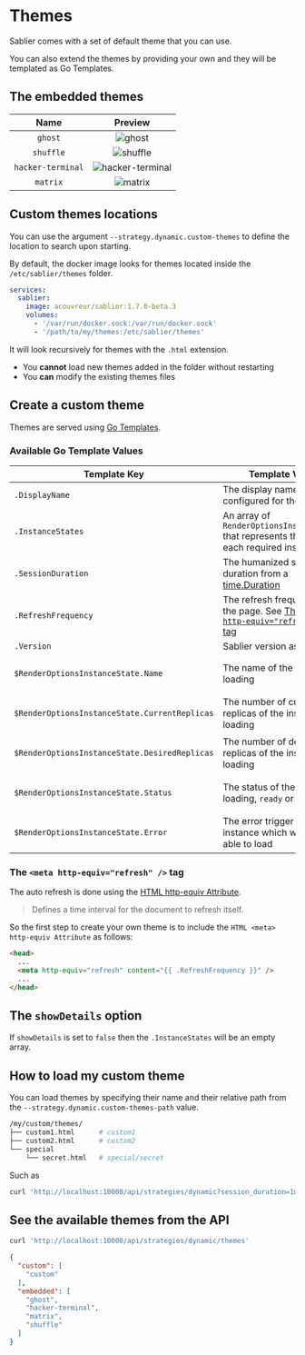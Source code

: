 # Themes

Sablier comes with a set of default theme that you can use.

You can also extend the themes by providing your own and they will be templated as Go Templates.

## The embedded themes


|       Name        |                                                  Preview                                                  |
| :---------------: | :-------------------------------------------------------------------------------------------------------: |
|      `ghost`      |           ![ghost](https://raw.githubusercontent.com/acouvreur/sablier/main/docs/img/ghost.png)           |
|     `shuffle`     |         ![shuffle](https://raw.githubusercontent.com/acouvreur/sablier/main/docs/img/shuffle.png)         |
| `hacker-terminal` | ![hacker-terminal](https://raw.githubusercontent.com/acouvreur/sablier/main/docs/img/hacker-terminal.png) |
|     `matrix`      |          ![matrix](https://raw.githubusercontent.com/acouvreur/sablier/main/docs/img/matrix.png)          |



## Custom themes locations

You can use the argument `--strategy.dynamic.custom-themes` to define the location to search upon starting.

By default, the docker image looks for themes located inside the `/etc/sablier/themes` folder.

```yaml
services:
  sablier:
    image: acouvreur/sablier:1.7.0-beta.3
    volumes:
      - '/var/run/docker.sock:/var/run/docker.sock'
      - '/path/to/my/themes:/etc/sablier/themes'
```

It will look recursively for themes with the `.html` extension.

- You **cannot** load new themes added in the folder without restarting
- You **can** modify the existing themes files

## Create a custom theme

Themes are served using [Go Templates](https://pkg.go.dev/text/template).

### Available Go Template Values

| Template Key                                  | Template Value                                                                                                      | Go Template Usage                                                                        |
| --------------------------------------------- | ------------------------------------------------------------------------------------------------------------------- | ---------------------------------------------------------------------------------------- |
| `.DisplayName`                                | The display name configured for the session                                                                         | `{{ .DisplayName }}`                                                                     |
| `.InstanceStates`                             | An array of `RenderOptionsInstanceState` that represents the state of each required instances                       | `{{- range $i, $instance := .InstanceStates }}{{ end -}}`                                |
| `.SessionDuration`                            | The humanized session duration from a [time.Duration](https://pkg.go.dev/time#Duration)                             | `{{ .SessionDuration }}`                                                                 |
| `.RefreshFrequency`                           | The refresh frequency for the page. See [The `<meta http-equiv="refresh" />` tag](#the-meta-http-equivrefresh--tag) | `<meta http-equiv="refresh" content="{{ .RefreshFrequency }}" />`                        |
| `.Version`                                    | Sablier version as a string                                                                                         | `{{ .Version }}`                                                                         |
| `$RenderOptionsInstanceState.Name`            | The name of the instance loading                                                                                    | `{{- range $i, $instance := .InstanceStates }}{{ $instance.Name }}{{ end -}}`            |
| `$RenderOptionsInstanceState.CurrentReplicas` | The number of current replicas of the instance loading                                                              | `{{- range $i, $instance := .InstanceStates }}{{ $instance.CurrentReplicas }}{{ end -}}` |
| `$RenderOptionsInstanceState.DesiredReplicas` | The number of desired replicas of the instance loading                                                              | `{{- range $i, $instance := .InstanceStates }}{{ $instance.DesiredReplicas }}{{ end -}}` |
| `$RenderOptionsInstanceState.Status`          | The status of the instance loading, `ready` or `not-ready`                                                          | `{{- range $i, $instance := .InstanceStates }}{{ $instance.Status }}{{ end -}}`          |
| `$RenderOptionsInstanceState.Error`           | The error trigger by this instance which won't be able to load                                                      | `{{- range $i, $instance := .InstanceStates }}{{ $instance.Error }}{{ end -}}`           |

### The `<meta http-equiv="refresh" />` tag

The auto refresh is done using the [HTML <meta> http-equiv Attribute](https://www.w3schools.com/tags/att_meta_http_equiv.asp).

> Defines a time interval for the document to refresh itself.

So the first step to create your own theme is to include the `HTML <meta> http-equiv Attribute` as follows:

```html
<head>
  ...
  <meta http-equiv="refresh" content="{{ .RefreshFrequency }}" />
  ...
</head>
```

## The `showDetails` option

If `showDetails` is set to `false` then the `.InstanceStates` will be an empty array.

## How to load my custom theme

You can load themes by specifying their name and their relative path from the `--strategy.dynamic.custom-themes-path` value.

```bash
/my/custom/themes/
├── custom1.html      # custom1
├── custom2.html      # custom2
└── special
    └── secret.html   # special/secret
```

Such as 

```bash
curl 'http://localhost:10000/api/strategies/dynamic?session_duration=1m&names=nginx&theme=custom1'
```

## See the available themes from the API

```bash
curl 'http://localhost:10000/api/strategies/dynamic/themes'
```
```json
{
  "custom": [
    "custom"
  ],
  "embedded": [
    "ghost",
    "hacker-terminal",
    "matrix",
    "shuffle"
  ]
}
```
